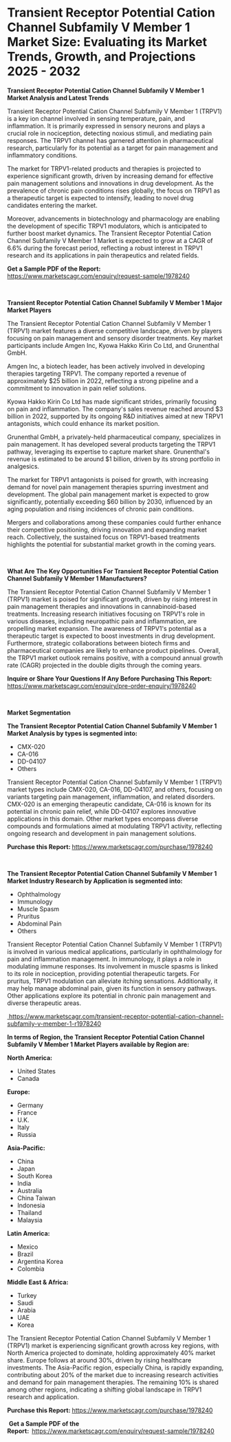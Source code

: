 <p><h1>Transient Receptor Potential Cation Channel Subfamily V Member 1 Market Size: Evaluating its Market Trends, Growth, and Projections 2025 - 2032</h1></p><p><strong>Transient Receptor Potential Cation Channel Subfamily V Member 1 Market Analysis and Latest Trends</strong></p>
<p><p>Transient Receptor Potential Cation Channel Subfamily V Member 1 (TRPV1) is a key ion channel involved in sensing temperature, pain, and inflammation. It is primarily expressed in sensory neurons and plays a crucial role in nociception, detecting noxious stimuli, and mediating pain responses. The TRPV1 channel has garnered attention in pharmaceutical research, particularly for its potential as a target for pain management and inflammatory conditions.</p><p>The market for TRPV1-related products and therapies is projected to experience significant growth, driven by increasing demand for effective pain management solutions and innovations in drug development. As the prevalence of chronic pain conditions rises globally, the focus on TRPV1 as a therapeutic target is expected to intensify, leading to novel drug candidates entering the market.</p><p>Moreover, advancements in biotechnology and pharmacology are enabling the development of specific TRPV1 modulators, which is anticipated to further boost market dynamics. The Transient Receptor Potential Cation Channel Subfamily V Member 1 Market is expected to grow at a CAGR of 6.6% during the forecast period, reflecting a robust interest in TRPV1 research and its applications in pain therapeutics and related fields.</p></p>
<p><strong>Get a Sample PDF of the Report:&nbsp;</strong> <a href="https://www.marketscagr.com/enquiry/request-sample/1978240?utm_campaign=2934&utm_medium=2&utm_source=Github&utm_content=ia&utm_term=19042025&utm_id=transient-receptor-potential-cation-channel-subfamily-v-member-1">https://www.marketscagr.com/enquiry/request-sample/1978240</a></p>
<p>&nbsp;</p>
<p><strong>Transient Receptor Potential Cation Channel Subfamily V Member 1 Major Market Players</strong></p>
<p><p>The Transient Receptor Potential Cation Channel Subfamily V Member 1 (TRPV1) market features a diverse competitive landscape, driven by players focusing on pain management and sensory disorder treatments. Key market participants include Amgen Inc, Kyowa Hakko Kirin Co Ltd, and Grunenthal GmbH.</p><p>Amgen Inc, a biotech leader, has been actively involved in developing therapies targeting TRPV1. The company reported a revenue of approximately $25 billion in 2022, reflecting a strong pipeline and a commitment to innovation in pain relief solutions.</p><p>Kyowa Hakko Kirin Co Ltd has made significant strides, primarily focusing on pain and inflammation. The company's sales revenue reached around $3 billion in 2022, supported by its ongoing R&D initiatives aimed at new TRPV1 antagonists, which could enhance its market position.</p><p>Grunenthal GmbH, a privately-held pharmaceutical company, specializes in pain management. It has developed several products targeting the TRPV1 pathway, leveraging its expertise to capture market share. Grunenthal's revenue is estimated to be around $1 billion, driven by its strong portfolio in analgesics.</p><p>The market for TRPV1 antagonists is poised for growth, with increasing demand for novel pain management therapies spurring investment and development. The global pain management market is expected to grow significantly, potentially exceeding $60 billion by 2030, influenced by an aging population and rising incidences of chronic pain conditions.</p><p>Mergers and collaborations among these companies could further enhance their competitive positioning, driving innovation and expanding market reach. Collectively, the sustained focus on TRPV1-based treatments highlights the potential for substantial market growth in the coming years.</p></p>
<p>&nbsp;</p>
<p><strong>What Are The Key Opportunities For Transient Receptor Potential Cation Channel Subfamily V Member 1 Manufacturers?</strong></p>
<p><p>The Transient Receptor Potential Cation Channel Subfamily V Member 1 (TRPV1) market is poised for significant growth, driven by rising interest in pain management therapies and innovations in cannabinoid-based treatments. Increasing research initiatives focusing on TRPV1's role in various diseases, including neuropathic pain and inflammation, are propelling market expansion. The awareness of TRPV1's potential as a therapeutic target is expected to boost investments in drug development. Furthermore, strategic collaborations between biotech firms and pharmaceutical companies are likely to enhance product pipelines. Overall, the TRPV1 market outlook remains positive, with a compound annual growth rate (CAGR) projected in the double digits through the coming years.</p></p>
<p><strong>Inquire or Share Your Questions If Any Before Purchasing This Report:</strong> <a href="https://www.marketscagr.com/enquiry/pre-order-enquiry/1978240?utm_campaign=2934&utm_medium=2&utm_source=Github&utm_content=ia&utm_term=19042025&utm_id=transient-receptor-potential-cation-channel-subfamily-v-member-1">https://www.marketscagr.com/enquiry/pre-order-enquiry/1978240</a></p>
<p>&nbsp;</p>
<p><strong>Market Segmentation</strong></p>
<p><strong>The Transient Receptor Potential Cation Channel Subfamily V Member 1 Market Analysis by types is segmented into:</strong></p>
<p><ul><li>CMX-020</li><li>CA-016</li><li>DD-04107</li><li>Others</li></ul></p>
<p><p>Transient Receptor Potential Cation Channel Subfamily V Member 1 (TRPV1) market types include CMX-020, CA-016, DD-04107, and others, focusing on variants targeting pain management, inflammation, and related disorders. CMX-020 is an emerging therapeutic candidate, CA-016 is known for its potential in chronic pain relief, while DD-04107 explores innovative applications in this domain. Other market types encompass diverse compounds and formulations aimed at modulating TRPV1 activity, reflecting ongoing research and development in pain management solutions.</p></p>
<p><strong>Purchase this Report:&nbsp;</strong><a href="https://www.marketscagr.com/purchase/1978240?utm_campaign=2934&utm_medium=2&utm_source=Github&utm_content=ia&utm_term=19042025&utm_id=transient-receptor-potential-cation-channel-subfamily-v-member-1">https://www.marketscagr.com/purchase/1978240</a></p>
<p>&nbsp;</p>
<p><strong>The Transient Receptor Potential Cation Channel Subfamily V Member 1 Market Industry Research by Application is segmented into:</strong></p>
<p><ul><li>Ophthalmology</li><li>Immunology</li><li>Muscle Spasm</li><li>Pruritus</li><li>Abdominal Pain</li><li>Others</li></ul></p>
<p><p>Transient Receptor Potential Cation Channel Subfamily V Member 1 (TRPV1) is involved in various medical applications, particularly in ophthalmology for pain and inflammation management. In immunology, it plays a role in modulating immune responses. Its involvement in muscle spasms is linked to its role in nociception, providing potential therapeutic targets. For pruritus, TRPV1 modulation can alleviate itching sensations. Additionally, it may help manage abdominal pain, given its function in sensory pathways. Other applications explore its potential in chronic pain management and diverse therapeutic areas.</p></p>
<p><a href="https://www.marketscagr.com/transient-receptor-potential-cation-channel-subfamily-v-member-1-r1978240?utm_campaign=2934&utm_medium=2&utm_source=Github&utm_content=ia&utm_term=19042025&utm_id=transient-receptor-potential-cation-channel-subfamily-v-member-1">&nbsp;https://www.marketscagr.com/transient-receptor-potential-cation-channel-subfamily-v-member-1-r1978240</a></p>
<p><strong>In terms of Region, the Transient Receptor Potential Cation Channel Subfamily V Member 1 Market Players available by Region are:</strong></p>
<p>
    <p> <strong> North America: </strong>
        <ul>
            <li>United States</li>
            <li>Canada</li>
        </ul>
        </p> 
    <p> <strong> Europe: </strong>
        <ul>
            <li>Germany</li>
            <li>France</li>
            <li>U.K.</li>
            <li>Italy</li>
            <li>Russia</li>
        </ul>
        </p> 
    <p> <strong> Asia-Pacific: </strong>
        <ul>
            <li>China</li>
            <li>Japan</li>
            <li>South Korea</li>
            <li>India</li>
            <li>Australia</li>
            <li>China Taiwan</li>
            <li>Indonesia</li>
            <li>Thailand</li>
            <li>Malaysia</li>
        </ul>
        </p> 
    <p> <strong> Latin America: </strong>
        <ul>
            <li>Mexico</li>
            <li>Brazil</li>
            <li>Argentina Korea</li>
            <li>Colombia</li>
        </ul>
        </p> 
    <p> <strong> Middle East & Africa: </strong>
        <ul>
            <li>Turkey</li>
            <li>Saudi</li>
            <li>Arabia</li>
            <li>UAE</li>
            <li>Korea</li>
        </ul>
    </p>
    </p>
<p><p>The Transient Receptor Potential Cation Channel Subfamily V Member 1 (TRPV1) market is experiencing significant growth across key regions, with North America projected to dominate, holding approximately 40% market share. Europe follows at around 30%, driven by rising healthcare investments. The Asia-Pacific region, especially China, is rapidly expanding, contributing about 20% of the market due to increasing research activities and demand for pain management therapies. The remaining 10% is shared among other regions, indicating a shifting global landscape in TRPV1 research and application.</p></p>
<p><strong>Purchase this Report: </strong><a href="https://www.marketscagr.com/purchase/1978240?utm_campaign=2934&utm_medium=2&utm_source=Github&utm_content=ia&utm_term=19042025&utm_id=transient-receptor-potential-cation-channel-subfamily-v-member-1">https://www.marketscagr.com/purchase/1978240</a></p>
<p>&nbsp;<strong>Get a Sample PDF of the Report:&nbsp;&nbsp;</strong><a href="https://www.marketscagr.com/enquiry/request-sample/1978240?utm_campaign=2934&utm_medium=2&utm_source=Github&utm_content=ia&utm_term=19042025&utm_id=transient-receptor-potential-cation-channel-subfamily-v-member-1">https://www.marketscagr.com/enquiry/request-sample/1978240</a></p>
<p><strong></strong></p>
<p><p></p><p></p><p></p></p>